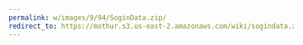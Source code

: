 ```yaml
---
permalink: w/images/9/94/SoginData.zip/
redirect_to: https://mothur.s3.us-east-2.amazonaws.com/wiki/sogindata.zip
---
```


